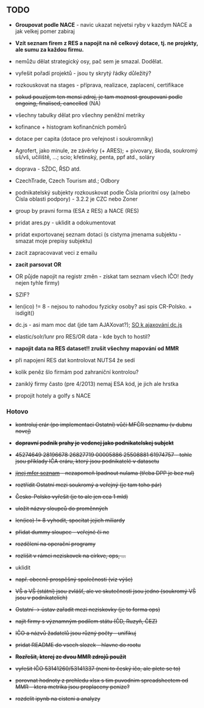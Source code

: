 ## TODO


- **Groupovat podle NACE** - navic ukazat nejvetsi ryby v kazdym NACE a jak velkej pomer zabiraj
- **Vzít seznam firem z RES a napojit na ně celkový dotace, tj. ne projekty, ale sumu za každou firmu.**
- nemůžu dělat strategický osy, pač sem je smazal. Dodělat.
- vyřešit pořadí projektů - jsou ty skrytý řádky důležitý?
- rozkouskovat na stages - příprava, realizace, zaplacení, certifikace
 - <strike>pokud pouzijem ten mensi zdroj, je tam moznost groupovani podle ongoing, finalised, cancelled</strike> (NA)
- všechny tabulky dělat pro všechny peněžní metriky
- kofinance + histogram kofinančních poměrů
- dotace per capita (dotace pro veřejnost i soukromníky)
- Agrofert, jako minule, ze závěrky (+ ARES); + pivovary, škoda, soukromý sš/vš, učiliště, ...; scio; křetinský, penta, ppf atd., soláry
- doprava - SŽDC, ŘSD atd.
- CzechTrade, Czech Tourism atd.; Odbory
- podnikatelský subjekty rozkouskovat podle Čísla prioritní osy (a/nebo Čísla oblasti podpory) - 3.2.2 je CZC nebo Zoner

- group by pravni forma (ESA z RES) a NACE (RES)

- pridat ares.py - uklidit a odokumentovat
- pridat exportovanej seznam dotaci (s cistyma jmenama subjektu - smazat moje prepisy subjektu)
- zacit zapracovavat veci z emailu
- **zacit parsovat OR**
- OR půjde napojit na registr změn - získat tam seznam všech IČO! (tedy nejen tyhle firmy)

- SZIF?

- len(ico) != 8 - nejsou to nahodou fyzicky osoby? asi spis CR-Polsko. + isdigit()
- dc.js - asi mam moc dat (jde tam AJAXovat?); [SO k ajaxování dc.js](http://stackoverflow.com/questions/24184986/using-dc-js-on-the-clientside-with-crossfilter-on-the-server)
- elastic/solr/lunr pro RES/OR data - kde bych to hostil?
- **napojit data na RES dataset!! zrušit všechny mapování od MMR**
- při napojení RES dat kontrolovat NUTS4 že sedí
- kolik peněz šlo firmám pod zahraniční kontrolou?
- zaniklý firmy často (pre 4/2013) nemaj ESA kód, je jich ale hrstka
- propojit hotely a golfy s NACE

### Hotovo

- <strike>kontroluj erár (po implementaci Ostatní) vůči MFČR seznamu (v dubnu novej)</strike>
- <strike>**dopravní podnik prahy je vedenej jako podnikatelskej subjekt**</strike>
 - <strike>45274649 28196678 26827719 00005886 25508881 61974757 - tohle jsou příklady IČA eráru, který jsou podnikatelé v datasetu</strike>
 - <strike>[jinej mfcr seznam](http://www.mfcr.cz/cs/verejny-sektor/rozpoctove-ramce-statisticke-informace/verejny-sektor/verejne-spolecnosti/2016/seznam-verejnych-spolecnosti-v-cr-2016-24752) - nezapomeň lpadnout nulama (třeba DPP je bez nul)</strike>
- <strike>roztřídit Ostatní mezi soukromý a veřejný (je tam toho pár)</strike>

- <strike>Česko-Polsko vyřešit (je to ale jen cca 1 mld)</strike>
- <strike>uložit názvy sloupců do proměnných</strike>
- <strike>len(ico) != 8 vyhodit, spocitat jejich miliardy</strike>
- <strike>přidat dummy sloupec - veřejné či ne</strike>
- <strike>rozdělení na operační programy</strike>
- <strike>rozlišit v rámci neziskovek na církve, ops, ...</strike>
- uklidit
 - <strike>např. obecně prospěšný společnosti (viz výše)</strike>
 - <strike>VŠ a VŠ (státní) jsou zvlášť, ale ve skutečnosti jsou jedno (soukromý VŠ jsou v podnikatelích)</strike>
 - <strike>Ostatní -> ústav zařadit mezi neziskovky (je to forma ops)</strike>
- <strike>najít firmy s významným podílem státu (ČD, Ruzyň, ČEZ)</strike>
- <strike>IČO a názvů žadatelů jsou různý počty - unifikuj</strike>
- <strike>pridat README do vsech slozek - hlavne do rootu</strike>
- <strike>**Rozřešit, kterej ze dvou MMR zdrojů použít**</strike>
- <strike>vyřešit IČO 53141260/53141337 (neni to český ičo, ale plete se to)</strike>
- <strike>porovnat hodnoty z prehledu xlsx s tim puvodnim spreadsheetem od MMR - ktera metrika jsou proplaceny penize?</strike>
- <strike>rozdelit ipynb na cisteni a analyzy</strike>